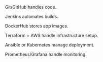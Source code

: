 

Git/GitHub handles code.

Jenkins automates builds.

DockerHub stores app images.

Terraform + AWS handle infrastructure setup.

Ansible or Kubernetes manage deployment.

Prometheus/Grafana handle monitoring.

